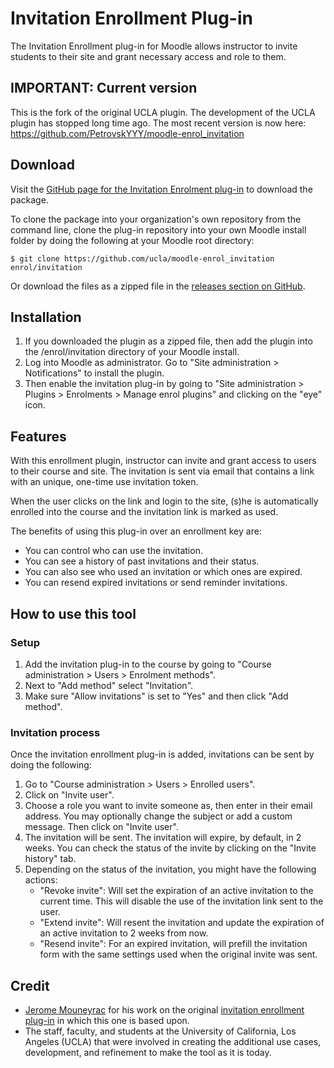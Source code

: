 # Invitation Enrollment Plug-in

The Invitation Enrollment plug-in for Moodle allows instructor to invite
students to their site and grant necessary access and role to them.

## IMPORTANT: Current version

This is the fork of the original UCLA plugin. The development of the UCLA plugin has stopped long time ago.
The most recent version is now here: https://github.com/PetrovskYYY/moodle-enrol_invitation


## Download

Visit the [GitHub page for the Invitation Enrolment plug-in](https://github.com/ucla/moodle-enrol_invitation) to download the package.

To clone the package into your organization's own repository from the command
line, clone the plug-in repository into your own Moodle install folder by 
doing the following at your Moodle root directory:

    $ git clone https://github.com/ucla/moodle-enrol_invitation enrol/invitation
    
Or download the files as a zipped file in the [releases section on GitHub](https://github.com/ucla/moodle-enrol_invitation/releases).

## Installation

1. If you downloaded the plugin as a zipped file, then add the plugin into the /enrol/invitation directory of your Moodle install.
2. Log into Moodle as administrator.  Go to "Site administration > Notifications" to install the plugin.
3. Then enable the invitation plug-in by going to "Site administration > Plugins > Enrolments > Manage enrol plugins" and clicking on the "eye" icon.

## Features

With this enrollment plugin, instructor can invite and grant access to users to
their course and site.  The invitation is sent via email that contains a link
with an unique, one-time use invitation token. 

When the user clicks on the link and login to the site, (s)he is automatically
enrolled into the course and the invitation link is marked as used.

The benefits of using this plug-in over an enrollment key are:

* You can control who can use the invitation.
* You can see a history of past invitations and their status. 
* You can also see who used an invitation or which ones are expired. 
* You can resend expired invitations or send reminder invitations.

## How to use this tool

### Setup

1. Add the invitation plug-in to the course by going to "Course administration > Users > Enrolment methods".
2. Next to "Add method" select "Invitation".
3. Make sure "Allow invitations" is set to "Yes" and then click "Add method".

### Invitation process

Once the invitation enrollment plug-in is added, invitations can be sent by
doing the following:

1. Go to "Course administration > Users > Enrolled users".
2. Click on "Invite user".
3. Choose a role you want to invite someone as, then enter in their email address. You may optionally change the subject or add a custom message. Then click on "Invite user".
4. The invitation will be sent. The invitation will expire, by default, in 2 weeks. You can check the status of the invite by clicking on the "Invite history" tab.
5. Depending on the status of the invitation, you might have the following actions:
	* "Revoke invite": Will set the expiration of an active invitation to the current time. This will disable the use of the invitation link sent to the user.
	* "Extend invite": Will resent the invitation and update the expiration of an active invitation to 2 weeks from now.
	* "Resend invite": For an expired invitation, will prefill the invitation form with the same settings used when the original invite was sent.
	
## Credit

* [Jerome Mouneyrac](http://www.moodleitandme.com) for his work on the original [invitation enrollment plug-in](https://github.com/mouneyrac/moodle-enrol_invitation) in which this one is based upon.
* The staff, faculty, and students at the University of California, Los Angeles (UCLA) that were involved in creating the additional use cases, development, and refinement to make the tool as it is today.
